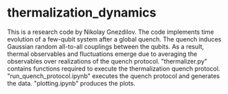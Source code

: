 # thermalization_dynamics
This is a research code by Nikolay Gnezdilov. The code implements time evolution of a few-qubit system after a global quench. The quench induces Gaussian random all-to-all couplings between the qubits. As a result, thermal observables and fluctuations emerge due to averaging the observables over realizations of the quench protocol.
"thermalizer.py" contains functions required to execute the thermalization quench protocol.
"run_quench_protocol.ipynb" executes the quench protocol and generates the data.
"plotting.ipynb" produces the plots.
